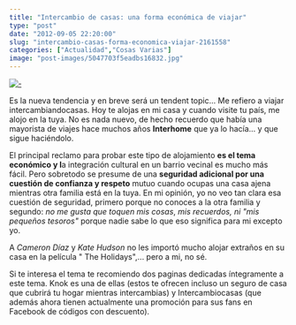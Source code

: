 ```yaml
---
title: "Intercambio de casas: una forma económica de viajar"
type: "post"
date: "2012-09-05 22:20:00"
slug: "intercambio-casas-forma-economica-viajar-2161558"
categories: ["Actualidad","Cosas Varias"]
image: "post-images/5047703f5eadbs16832.jpg"
---
```


[![ - ](post-images/5047703f5eadbs16832.jpg)](post-images/5047703f5eadbs16832.jpg)  
  
Es la nueva tendencia y en breve será un tendent topic... Me refiero a viajar intercambiandocasas. Hoy te alojas en mi casa y cuando visite tu país, me alojo en la tuya. No es nada nuevo, de hecho recuerdo que había una mayorista de viajes hace muchos años **Interhome** que ya lo hacía... y que sigue haciéndolo.  
  
El principal reclamo para probar este tipo de alojamiento **es el tema económico y l**a integración cultural en un barrio vecinal es mucho más fácil. Pero sobretodo se presume de una **seguridad adicional por una cuestión de confianza y respeto** mutuo cuando ocupas una casa ajena mientras otra familia está en la tuya. En mi opinión, yo no veo tan clara esa cuestión de seguridad, primero porque no conoces a la otra familia y segundo: *no me gusta que toquen mis cosas*, *mis recuerdos, ni "mis pequeños tesoros"* porque nadie sabe lo que eso significa para mi excepto yo.  
  
A *Cameron Díaz* y *Kate Hudson* no les importó mucho alojar extraños en su casa en la película " The Holidays",... pero a mi, no sé.  
  
Si te interesa el tema te recomiendo dos paginas dedicadas íntegramente a este tema. Knok es una de ellas (estos te ofrecen incluso un seguro de casa que cubrirá tu hogar mientras intercambias) y Intercambiocasas (que además ahora tienen actualmente una promoción para sus fans en Facebook de códigos con descuento).